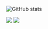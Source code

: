 

<!--
**limce106/limce106** is a ✨ _special_ ✨ repository because its `README.md` (this file) appears on your GitHub profile.

Here are some ideas to get you started:

- 🔭 I’m currently working on ...
- 🌱 I’m currently learning ...
- 👯 I’m looking to collaborate on ...
- 🤔 I’m looking for help with ...
- 💬 Ask me about ...
- 📫 How to reach me: ...
- 😄 Pronouns: ...
- ⚡ Fun fact: ...
-->

![GitHub stats](https://github-readme-stats.vercel.app/api?username=limce106&show_icons=true&theme=vue)

<img src="https://img.shields.io/badge/UnrealEngine-20232a.svg?style=for-the-badge&logo=unrealengine&logoColor=#0E1128" />
<img src="https://img.shields.io/badge/Unity-20232a.svg?style=for-the-badge&logo=unity&logoColor=#FFFFFF" />
